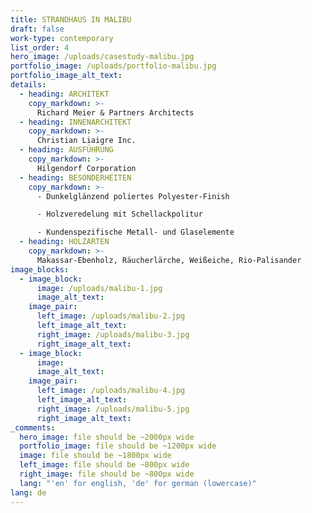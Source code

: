```yaml
---
title: STRANDHAUS IN MALIBU
draft: false
work-type: contemporary
list_order: 4
hero_image: /uploads/casestudy-malibu.jpg
portfolio_image: /uploads/portfolio-malibu.jpg
portfolio_image_alt_text:
details:
  - heading: ARCHITEKT
    copy_markdown: >-
      Richard Meier & Partners Architects
  - heading: INNENARCHITEKT
    copy_markdown: >-
      Christian Liaigre Inc.
  - heading: AUSFÜHRUNG
    copy_markdown: >-
      Hilgendorf Corporation
  - heading: BESONDERHEITEN
    copy_markdown: >-
      - Dunkelglänzend poliertes Polyester-Finish

      - Holzveredelung mit Schellackpolitur

      - Kundenspezifische Metall- und Glaselemente
  - heading: HOLZARTEN
    copy_markdown: >-
      Makassar-Ebenholz, Räucherlärche, Weißeiche, Rio-Palisander
image_blocks:
  - image_block:
      image: /uploads/malibu-1.jpg
      image_alt_text:
    image_pair:
      left_image: /uploads/malibu-2.jpg
      left_image_alt_text:
      right_image: /uploads/malibu-3.jpg
      right_image_alt_text:
  - image_block:
      image:
      image_alt_text:
    image_pair:
      left_image: /uploads/malibu-4.jpg
      left_image_alt_text:
      right_image: /uploads/malibu-5.jpg
      right_image_alt_text:
_comments:
  hero_image: file should be ~2000px wide
  portfolio_image: file should be ~1200px wide
  image: file should be ~1800px wide
  left_image: file should be ~800px wide
  right_image: file should be ~800px wide
  lang: "'en' for english, 'de' for german (lowercase)"
lang: de
---
```



